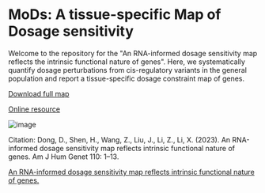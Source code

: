 # MoDs: A tissue-specific Map of Dosage sensitivity 

Welcome to the repository for the "An RNA-informed dosage sensitivity map reflects the intrinsic functional nature of genes". Here, we systematically quantify dosage perturbations from cis-regulatory variants in the general population and report a tissue-specific dosage constraint map of genes.




<a href="https://github.com/xlilab/MoDs/tree/main/results" title="tissue-specific dosage constraint score">Download full map</a>

<a href="https://xinlilab.shinyapps.io/MoDs" title="tissue-specific dosage constraint score">Online resource</a>

![image](https://github.com/xlilab/MoDs/assets/7442902/416272a4-72c3-4624-b09b-2662f34baa76)


Citation: Dong, D., Shen, H., Wang, Z., Liu, J., Li, Z., Li, X. (2023). An RNA-informed dosage sensitivity map reflects intrinsic functional nature of genes. Am J Hum Genet 110: 1–13.

<a href="https://doi.org/10.1016/j.ajhg.2023.08.002" title="tissue-specific dosage constraint score">An RNA-informed dosage sensitivity map reflects intrinsic functional nature of genes.</a>

